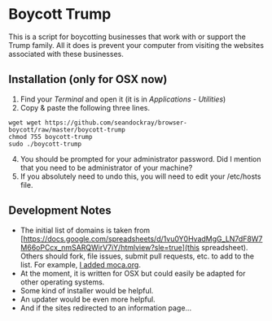 # Boycott Trump

This is a script for boycotting businesses that work with or support the Trump family. All it does is prevent your computer from visiting the websites associated with these businesses. 

## Installation (only for OSX now)

1. Find your _Terminal_ and open it (it is in _Applications_ - _Utilities_)
2. Copy & paste the following three lines.

```
wget wget https://github.com/seandockray/browser-boycott/raw/master/boycott-trump
chmod 755 boycott-trump
sudo ./boycott-trump
```
4. You should be prompted for your administrator password. Did I mention that you need to be administrator of your machine?
5. If you absolutely need to undo this, you will need to edit your /etc/hosts file.


## Development Notes

* The initial list of domains is taken from [https://docs.google.com/spreadsheets/d/1vu0Y0HvadMgG_LN7dF8W7M66oPCcx_nmSARQWirV7iY/htmlview?sle=true](this spreadsheet). Others should fork, file issues, submit pull requests, etc. to add to the list. For example, [I added moca.org](https://www.artforum.com/news/id=59943).
* At the moment, it is written for OSX but could easily be adapted for other operating systems.
* Some kind of installer would be helpful.
* An updater would be even more helpful.
* And if the sites redirected to an information page... 

